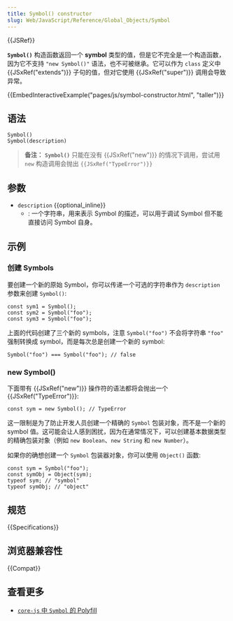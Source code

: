 ```yaml
---
title: Symbol() constructor
slug: Web/JavaScript/Reference/Global_Objects/Symbol
---
```


{{JSRef}}

**`Symbol()`** 构造函数返回一个 **symbol** 类型的值，但是它不完全是一个构造函数，因为它不支持 `"new Symbol()"` 语法，也不可被继承。它可以作为 `class` 定义中 {{JSxRef("extends")}} 子句的值，但对它使用 {{JSxRef("super")}} 调用会导致异常。

{{EmbedInteractiveExample("pages/js/symbol-constructor.html", "taller")}}

## 语法

```js-nolint
Symbol()
Symbol(description)
```

> **备注：** **`Symbol()`** 只能在没有 {{JSxRef("new")}} 的情况下调用，尝试用 `new` 构造调用会抛出 `{{JSxRef("TypeError")}}`

## 参数

- `description` {{optional_inline}}
  - : 一个字符串，用来表示 Symbol 的描述，可以用于调试 Symbol 但不能直接访问 Symbol 自身。

## 示例

### 创建 Symbols

要创建一个新的原始 Symbol，你可以传递一个可选的字符串作为 `description` 参数来创建 `Symbol()`:

```js-nolint
const sym1 = Symbol();
const sym2 = Symbol("foo");
const sym3 = Symbol("foo");
```

上面的代码创建了三个新的 symbols，注意 `Symbol("foo")` 不会将字符串 `"foo"` 强制转换成 symbol，而是每次总是创建一个新的 symbol:

```js-nolint
Symbol("foo") === Symbol("foo"); // false
```

### new Symbol()

下面带有 {{JSxRef("new")}} 操作符的语法都将会抛出一个 {{JSxRef("TypeError")}}:

```js-nolint
const sym = new Symbol(); // TypeError
```

这一限制是为了防止开发人员创建一个精确的 `Symbol` 包装对象，而不是一个新的 symbol 值。这可能会让人感到困扰，因为在通常情况下，可以创建基本数据类型的精确包装对象（例如 `new Boolean`、`new String` 和 `new Number`）。

如果你的确想创建一个 `Symbol` 包装器对象，你可以使用 `Object()` 函数:

```js-nolint
const sym = Symbol("foo");
const symObj = Object(sym);
typeof sym; // "symbol"
typeof symObj; // "object"
```

## 规范

{{Specifications}}

## 浏览器兼容性

{{Compat}}

## 查看更多

- [`core-js` 中 `Symbol` 的 Polyfill](https://github.com/zloirock/core-js#ecmascript-symbol)
